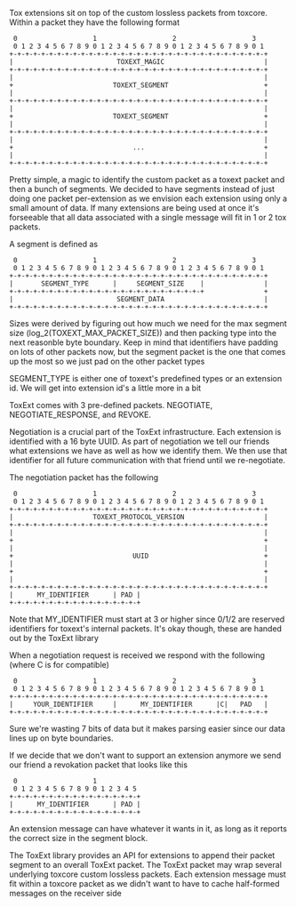 Tox extensions sit on top of the custom lossless packets from toxcore. Within a packet they have the following format

```
 0                   1                   2                   3
 0 1 2 3 4 5 6 7 8 9 0 1 2 3 4 5 6 7 8 9 0 1 2 3 4 5 6 7 8 9 0 1
+-+-+-+-+-+-+-+-+-+-+-+-+-+-+-+-+-+-+-+-+-+-+-+-+-+-+-+-+-+-+-+-+
|                          TOXEXT_MAGIC                         |
+-+-+-+-+-+-+-+-+-+-+-+-+-+-+-+-+-+-+-+-+-+-+-+-+-+-+-+-+-+-+-+-+
|                                                               |
+                         TOXEXT_SEGMENT                        +
|                                                               |
+-+-+-+-+-+-+-+-+-+-+-+-+-+-+-+-+-+-+-+-+-+-+-+-+-+-+-+-+-+-+-+-+
|                                                               |
+                         TOXEXT_SEGMENT                        +
|                                                               |
+-+-+-+-+-+-+-+-+-+-+-+-+-+-+-+-+-+-+-+-+-+-+-+-+-+-+-+-+-+-+-+-+
|                                                               |
+                              ...                              +
|                                                               |
+-+-+-+-+-+-+-+-+-+-+-+-+-+-+-+-+-+-+-+-+-+-+-+-+-+-+-+-+-+-+-+-+
```

Pretty simple, a magic to identify the custom packet as a toxext packet and then a bunch of segments. We decided to have segments instead of just doing one packet per-extension as we envision each extension using only a small amount of data. If many extensions are being used at once it's forseeable that all data associated with a single message will fit in 1 or 2 tox packets.

A segment is defined as

```
 0                   1                   2                   3
 0 1 2 3 4 5 6 7 8 9 0 1 2 3 4 5 6 7 8 9 0 1 2 3 4 5 6 7 8 9 0 1
+-+-+-+-+-+-+-+-+-+-+-+-+-+-+-+-+-+-+-+-+-+-+-+-+-+-+-+-+-+-+-+-+
|       SEGMENT_TYPE      |     SEGMENT_SIZE    |               |
+-+-+-+-+-+-+-+-+-+-+-+-+-+-+-+-+-+-+-+-+-+-+-+-+               +
|                          SEGMENT_DATA                         |
+-+-+-+-+-+-+-+-+-+-+-+-+-+-+-+-+-+-+-+-+-+-+-+-+-+-+-+-+-+-+-+-+
```

Sizes were derived by figuring out how much we need for the max segment size (log_2(TOXEXT_MAX_PACKET_SIZE)) and then packing type into the next reasonble byte boundary. Keep in mind that identifiers have padding on lots of other packets now, but the segment packet is the one that comes up the most so we just pad on the other packet types

SEGMENT_TYPE is either one of toxext's predefined types or an extension id. We will get into extension id's a little more in a bit

ToxExt comes with 3 pre-defined packets. NEGOTIATE, NEGOTIATE_RESPONSE, and REVOKE.

Negotiation is a crucial part of the ToxExt infrastructure. Each extension is identified with a 16 byte UUID. As part of negotiation we tell our friends what extensions we have as well as how we identify them. We then use that identifier for all future communication with that friend until we re-negotiate.

The negotiation packet has the following
```
 0                   1                   2                   3
 0 1 2 3 4 5 6 7 8 9 0 1 2 3 4 5 6 7 8 9 0 1 2 3 4 5 6 7 8 9 0 1
+-+-+-+-+-+-+-+-+-+-+-+-+-+-+-+-+-+-+-+-+-+-+-+-+-+-+-+-+-+-+-+-+
|                    TOXEXT_PROTOCOL_VERSION                    |
+-+-+-+-+-+-+-+-+-+-+-+-+-+-+-+-+-+-+-+-+-+-+-+-+-+-+-+-+-+-+-+-+
|                                                               |
+                                                               +
|                                                               |
+                              UUID                             +
|                                                               |
+                                                               +
|                                                               |
+-+-+-+-+-+-+-+-+-+-+-+-+-+-+-+-+-+-+-+-+-+-+-+-+-+-+-+-+-+-+-+-+
|      MY_IDENTIFIER      | PAD |
+-+-+-+-+-+-+-+-+-+-+-+-+-+-+-+-+
```

Note that MY_IDENTIFIER must start at 3 or higher since 0/1/2 are reserved identifiers for toxext's internal packets. It's okay though, these are handed out by the ToxExt library

When a negotiation request is received we respond with the following (where C is for compatible)

```
 0                   1                   2                   3
 0 1 2 3 4 5 6 7 8 9 0 1 2 3 4 5 6 7 8 9 0 1 2 3 4 5 6 7 8 9 0 1
+-+-+-+-+-+-+-+-+-+-+-+-+-+-+-+-+-+-+-+-+-+-+-+-+-+-+-+-+-+-+-+-+
|     YOUR_IDENTIFIER     |      MY_IDENTIFIER      |C|   PAD   |
+-+-+-+-+-+-+-+-+-+-+-+-+-+-+-+-+-+-+-+-+-+-+-+-+-+-+-+-+-+-+-+-+

```

Sure we're wasting 7 bits of data but it makes parsing easier since our data lines up on byte boundaries.

If we decide that we don't want to support an extension anymore we send our friend a revokation packet that looks like this
```
 0                   1
 0 1 2 3 4 5 6 7 8 9 0 1 2 3 4 5
+-+-+-+-+-+-+-+-+-+-+-+-+-+-+-+-+
|      MY_IDENTIFIER      | PAD |
+-+-+-+-+-+-+-+-+-+-+-+-+-+-+-+-+
```

An extension message can have whatever it wants in it, as long as it reports the correct size in the segment block.

The ToxExt library provides an API for extensions to append their packet segment to an overall ToxExt packet. The ToxExt packet may wrap several underlying toxcore custom lossless packets. Each extension message must fit within a toxcore packet as we didn't want to have to cache half-formed messages on the receiver side
